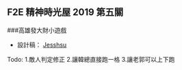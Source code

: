 ## F2E 精神時光屋 2019 第五關
###高雄發大財小遊戲

- 設計稿： [Jesshsu](https://challenge.thef2e.com/user/1861?schedule=3696#works-3696)

Todo:
1.敵人判定修正
2.讓韓總直接跑一格
3.讓老郭可以上下跑
